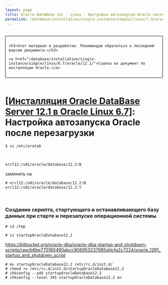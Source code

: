 ```yaml
---
layout: page
title: Oracle DataBase 12c - Linux - Настройка автозапуска Oracle после перезагрузки
permalink: /database/installation/single-instance/simple/linux/7.4/oracle/12.2/autorstart-oracle-after-restart/
---
```


<br/>

<div style="padding:10px; border:thin solid black;">

	<h3>Этот материал в разработке. Рекомендую обратиться к последней версии документа.</h3>

    <a href="/database/installation/single-instance/simple/linux/6.7/oracle/12.1/">Ссылка на документ по инсталляции Oracle.</a>

</div>

<br/>

# <a href="/database/installation/single-instance/simple/linux/6.7/oracle/12.1/">[Инсталляция Oracle DataBase Server 12.1 в Oracle Linux 6.7]</a>: Настройка автозапуска Oracle после перезагрузки



	$ vi /etc/oratab


<br/>

	orcl12:/u01/oracle/database/12.2:N


заменить на


	# orcl12:/u01/oracle/database/12.2:N
	orcl12:/u01/oracle/database/12.2:Y


<br/>

### Создание скрипта, стартующего и останавливающего базу данных при старте и перезапуске операционной системы


<!-- Скрипт следующего содержания мы добавим в автозагрузку (выполнив команды после данного скрипта):


<script src="http://gist-it.appspot.com/https://github.com/oradev/oracle-dba-scripts/blob/master/oracle_12R1_startup_and_shutdown_script">
</script> -->


	# cd /tmp

    # vi startupOracleDatabase12.2

https://bitbucket.org/oracle-dba/oracle-dba-startup-and-shutdown-scripts/raw/b6be770160490abcc906953237985ddcfa2c7224/oracle_12R1_startup_and_shutdown_script

<!-- # wget -O startupOracleDatabase12R1 https://github.com/oradev/oracle-dba-scripts/raw/master/oracle_12R1_startup_and_shutdown_script -->

	# mv startupOracleDatabase12.2 /etc/rc.d/init.d/
	# chmod +x /etc/rc.d/init.d/startupOracleDatabase12.2
	# chkconfig --add startupOracleDatabase12.2
	# chkconfig --level 345 startupOracleDatabase12.2 on
